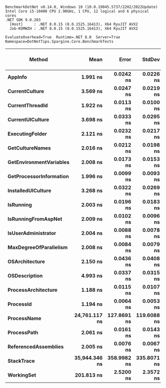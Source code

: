 ```

BenchmarkDotNet v0.14.0, Windows 10 (10.0.19045.5737/22H2/2022Update)
Intel Core i5-10400 CPU 2.90GHz, 1 CPU, 12 logical and 6 physical cores
.NET SDK 9.0.203
  [Host]     : .NET 8.0.15 (8.0.1525.16413), X64 RyuJIT AVX2
  Job-KOMWZH : .NET 8.0.15 (8.0.1525.16413), X64 RyuJIT AVX2

EvaluateOverhead=True  Runtime=.NET 8.0  Server=True  
Namespace=DotNetTips.Spargine.Core.BenchmarkTests  

```
| Method                  | Mean          | Error       | StdDev      | StdErr     | Min           | Q1            | Median        | Q3            | Max           | Op/s          | CI99.9% Margin | Iterations | Kurtosis | MValue | Skewness | Rank | LogicalGroup | Baseline | Exceptions | Gen0   | Code Size | Completed Work Items | Lock Contentions | Allocated |
|------------------------ |--------------:|------------:|------------:|-----------:|--------------:|--------------:|--------------:|--------------:|--------------:|--------------:|---------------:|-----------:|---------:|-------:|---------:|-----:|------------- |--------- |-----------:|-------:|----------:|---------------------:|-----------------:|----------:|
| **AppInfo**                 |      **1.991 ns** |   **0.0242 ns** |   **0.0226 ns** |  **0.0058 ns** |      **1.954 ns** |      **1.976 ns** |      **1.991 ns** |      **2.009 ns** |      **2.027 ns** | **502,152,352.8** |       **7.497 ns** |      **15.00** |    **1.693** |  **2.000** |  **-0.3056** |    **2** | *****            | **No**       |          **-** |      **-** |   **2,454 B** |                    **-** |                **-** |         **-** |
| **CurrentCulture**          |      **3.569 ns** |   **0.0247 ns** |   **0.0219 ns** |  **0.0059 ns** |      **3.517 ns** |      **3.560 ns** |      **3.572 ns** |      **3.585 ns** |      **3.597 ns** | **280,178,685.3** |       **6.997 ns** |      **14.00** |    **2.871** |  **2.000** |  **-0.7464** |    **4** | *****            | **No**       |          **-** |      **-** |     **180 B** |                    **-** |                **-** |         **-** |
| **CurrentThreadId**         |      **1.922 ns** |   **0.0113 ns** |   **0.0100 ns** |  **0.0027 ns** |      **1.906 ns** |      **1.915 ns** |      **1.921 ns** |      **1.927 ns** |      **1.942 ns** | **520,407,090.3** |       **6.999 ns** |      **14.00** |    **2.058** |  **2.000** |   **0.3331** |    **2** | *****            | **No**       |          **-** |      **-** |   **2,431 B** |                    **-** |                **-** |         **-** |
| **CurrentUICulture**        |      **3.698 ns** |   **0.0333 ns** |   **0.0295 ns** |  **0.0079 ns** |      **3.653 ns** |      **3.681 ns** |      **3.699 ns** |      **3.710 ns** |      **3.759 ns** | **270,413,262.5** |       **6.996 ns** |      **14.00** |    **2.336** |  **2.000** |   **0.1789** |    **5** | *****            | **No**       |          **-** |      **-** |     **199 B** |                    **-** |                **-** |         **-** |
| **ExecutingFolder**         |      **2.121 ns** |   **0.0232 ns** |   **0.0217 ns** |  **0.0056 ns** |      **2.087 ns** |      **2.109 ns** |      **2.117 ns** |      **2.137 ns** |      **2.161 ns** | **471,532,948.9** |       **7.497 ns** |      **15.00** |    **1.977** |  **2.000** |   **0.1558** |    **2** | *****            | **No**       |          **-** |      **-** |     **179 B** |                    **-** |                **-** |         **-** |
| **GetCultureNames**         |      **2.016 ns** |   **0.0212 ns** |   **0.0198 ns** |  **0.0051 ns** |      **1.987 ns** |      **1.999 ns** |      **2.014 ns** |      **2.028 ns** |      **2.057 ns** | **495,943,285.0** |       **7.497 ns** |      **15.00** |    **2.054** |  **2.000** |   **0.2003** |    **2** | *****            | **No**       |          **-** |      **-** |     **179 B** |                    **-** |                **-** |         **-** |
| **GetEnvironmentVariables** |      **2.008 ns** |   **0.0173 ns** |   **0.0153 ns** |  **0.0041 ns** |      **1.979 ns** |      **1.998 ns** |      **2.006 ns** |      **2.018 ns** |      **2.032 ns** | **498,122,932.4** |       **6.998 ns** |      **14.00** |    **2.068** |  **2.000** |   **0.1257** |    **2** | *****            | **No**       |          **-** |      **-** |     **179 B** |                    **-** |                **-** |         **-** |
| **GetProcessorInformation** |      **1.996 ns** |   **0.0099 ns** |   **0.0093 ns** |  **0.0024 ns** |      **1.980 ns** |      **1.990 ns** |      **1.994 ns** |      **2.003 ns** |      **2.011 ns** | **500,916,364.3** |       **7.499 ns** |      **15.00** |    **1.810** |  **2.000** |   **0.1402** |    **2** | *****            | **No**       |          **-** |      **-** |     **179 B** |                    **-** |                **-** |         **-** |
| **InstalledUICulture**      |      **3.268 ns** |   **0.0322 ns** |   **0.0269 ns** |  **0.0075 ns** |      **3.227 ns** |      **3.253 ns** |      **3.269 ns** |      **3.281 ns** |      **3.326 ns** | **305,983,109.4** |       **6.496 ns** |      **13.00** |    **2.398** |  **2.000** |   **0.4144** |    **3** | *****            | **No**       |          **-** |      **-** |      **81 B** |                    **-** |                **-** |         **-** |
| **IsRunning**               |      **2.003 ns** |   **0.0196 ns** |   **0.0183 ns** |  **0.0047 ns** |      **1.975 ns** |      **1.989 ns** |      **2.002 ns** |      **2.011 ns** |      **2.038 ns** | **499,290,476.2** |       **7.498 ns** |      **15.00** |    **1.957** |  **2.000** |   **0.3819** |    **2** | *****            | **No**       |          **-** |      **-** |     **179 B** |                    **-** |                **-** |         **-** |
| **IsRunningFromAspNet**     |      **2.009 ns** |   **0.0102 ns** |   **0.0096 ns** |  **0.0025 ns** |      **1.998 ns** |      **2.001 ns** |      **2.009 ns** |      **2.012 ns** |      **2.029 ns** | **497,763,775.8** |       **7.499 ns** |      **15.00** |    **2.477** |  **2.000** |   **0.7211** |    **2** | *****            | **No**       |          **-** |      **-** |     **179 B** |                    **-** |                **-** |         **-** |
| **IsUserAdministrator**     |      **2.004 ns** |   **0.0088 ns** |   **0.0078 ns** |  **0.0021 ns** |      **1.993 ns** |      **1.999 ns** |      **2.001 ns** |      **2.009 ns** |      **2.019 ns** | **498,931,186.7** |       **6.999 ns** |      **14.00** |    **1.885** |  **2.000** |   **0.5263** |    **2** | *****            | **No**       |          **-** |      **-** |     **179 B** |                    **-** |                **-** |         **-** |
| **MaxDegreeOfParallelism**  |      **2.008 ns** |   **0.0084 ns** |   **0.0079 ns** |  **0.0020 ns** |      **1.995 ns** |      **2.002 ns** |      **2.009 ns** |      **2.014 ns** |      **2.019 ns** | **497,910,565.4** |       **7.499 ns** |      **15.00** |    **1.531** |  **2.000** |  **-0.0901** |    **2** | *****            | **No**       |          **-** |      **-** |     **179 B** |                    **-** |                **-** |         **-** |
| **OSArchitecture**          |      **2.150 ns** |   **0.0436 ns** |   **0.0408 ns** |  **0.0105 ns** |      **2.099 ns** |      **2.120 ns** |      **2.140 ns** |      **2.171 ns** |      **2.237 ns** | **465,057,732.5** |       **7.495 ns** |      **15.00** |    **2.254** |  **2.000** |   **0.6174** |    **2** | *****            | **No**       |          **-** |      **-** |     **216 B** |                    **-** |                **-** |         **-** |
| **OSDescription**           |      **4.993 ns** |   **0.0337 ns** |   **0.0315 ns** |  **0.0081 ns** |      **4.949 ns** |      **4.971 ns** |      **4.988 ns** |      **5.016 ns** |      **5.050 ns** | **200,265,120.8** |       **7.496 ns** |      **15.00** |    **1.835** |  **2.000** |   **0.3472** |    **6** | *****            | **No**       |          **-** |      **-** |   **1,092 B** |                    **-** |                **-** |         **-** |
| **ProcessArchitecture**     |      **1.188 ns** |   **0.0115 ns** |   **0.0107 ns** |  **0.0028 ns** |      **1.169 ns** |      **1.180 ns** |      **1.188 ns** |      **1.196 ns** |      **1.208 ns** | **841,979,773.7** |       **7.499 ns** |      **15.00** |    **1.984** |  **2.000** |   **0.0695** |    **1** | *****            | **No**       |          **-** |      **-** |      **36 B** |                    **-** |                **-** |         **-** |
| **ProcessId**               |      **1.194 ns** |   **0.0064 ns** |   **0.0053 ns** |  **0.0015 ns** |      **1.181 ns** |      **1.190 ns** |      **1.196 ns** |      **1.197 ns** |      **1.201 ns** | **837,727,873.7** |       **6.499 ns** |      **13.00** |    **3.033** |  **2.000** |  **-0.8226** |    **1** | *****            | **No**       |          **-** |      **-** |      **60 B** |                    **-** |                **-** |         **-** |
| **ProcessName**             | **24,761.117 ns** | **127.8691 ns** | **119.6088 ns** | **30.8829 ns** | **24,584.027 ns** | **24,677.127 ns** | **24,763.132 ns** | **24,840.749 ns** | **24,990.741 ns** |      **40,385.9** |      **-7.941 ns** |      **15.00** |    **1.930** |  **2.000** |   **0.0752** |    **8** | *****            | **No**       |          **-** |      **-** |     **814 B** |                    **-** |                **-** |     **456 B** |
| **ProcessPath**             |      **2.061 ns** |   **0.0161 ns** |   **0.0143 ns** |  **0.0038 ns** |      **2.038 ns** |      **2.055 ns** |      **2.060 ns** |      **2.065 ns** |      **2.086 ns** | **485,230,749.4** |       **6.998 ns** |      **14.00** |    **2.204** |  **2.000** |   **0.2061** |    **2** | *****            | **No**       |          **-** |      **-** |   **2,458 B** |                    **-** |                **-** |         **-** |
| **ReferencedAssemblies**    |      **2.005 ns** |   **0.0076 ns** |   **0.0067 ns** |  **0.0018 ns** |      **1.993 ns** |      **2.001 ns** |      **2.005 ns** |      **2.008 ns** |      **2.019 ns** | **498,821,267.5** |       **6.999 ns** |      **14.00** |    **2.401** |  **2.000** |   **0.3559** |    **2** | *****            | **No**       |          **-** |      **-** |     **179 B** |                    **-** |                **-** |         **-** |
| **StackTrace**              | **35,944.346 ns** | **358.9982 ns** | **335.8071 ns** | **86.7050 ns** | **35,367.252 ns** | **35,582.901 ns** | **36,060.226 ns** | **36,156.354 ns** | **36,387.607 ns** |      **27,820.8** |     **-35.853 ns** |      **15.00** |    **1.536** |  **2.000** |  **-0.3960** |    **9** | *****            | **No**       |          **-** | **0.1831** |     **163 B** |                    **-** |                **-** |   **19841 B** |
| **WorkingSet**              |    **201.813 ns** |   **2.5200 ns** |   **2.3572 ns** |  **0.6086 ns** |    **196.834 ns** |    **200.871 ns** |    **201.920 ns** |    **203.557 ns** |    **205.342 ns** |   **4,955,072.2** |       **7.196 ns** |      **15.00** |    **2.521** |  **2.000** |  **-0.5147** |    **7** | *****            | **No**       |          **-** |      **-** |     **341 B** |                    **-** |                **-** |         **-** |
